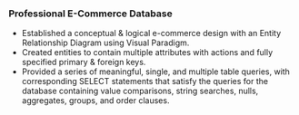 ### Professional E-Commerce Database
*	Established a conceptual & logical e-commerce design with an Entity Relationship Diagram using Visual Paradigm.
*	Created entities to contain multiple attributes with actions and fully specified primary & foreign keys.
*	Provided a series of meaningful, single, and multiple table queries, with corresponding SELECT statements that satisfy the 
  queries for the database containing value comparisons, string searches, nulls, aggregates, groups, and order clauses. 
